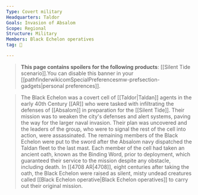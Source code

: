 ```yaml
---
Type: Covert military
Headquarters: Taldor
Goals: Invasion of Absalom
Scope: Regional
Structure: Military
Members: Black Echelon operatives
tag: 👥

---
```


> **This page contains spoilers for the following products**: [[Silent Tide scenario]].You can disable this banner in your [[pathfinderwikicomSpecialPreferencesmw-prefsection-gadgets|personal preferences]].


> The Black Echelon was a covert cell of [[Taldor|Taldan]] agents in the early 40th Century [[AR]] who were tasked with infiltrating the defenses of [[Absalom]] in preparation for the [[Silent Tide]].  Their mission was to weaken the city's defenses and alert systems, paving the way for the larger naval invasion.  Their plan was uncovered and the leaders of the group, who were to signal the rest of the cell into action, were assassinated.  The remaining members of the Black Echelon were put to the sword after the Absalom navy dispatched the Taldan fleet to the last mast.
> Each member of the cell had taken an ancient oath, known as the Binding Word, prior to deployment, which guaranteed their service to the mission despite any obstacle, including death.  In [[4708 AR|4708]], eight centuries after taking the oath, the Black Echelon were raised as silent, misty undead creatures called [[Black Echelon operative|Black Echelon operatives]] to carry out their original mission.







